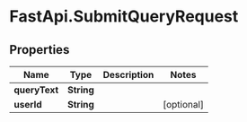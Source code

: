 # FastApi.SubmitQueryRequest

## Properties

Name | Type | Description | Notes
------------ | ------------- | ------------- | -------------
**queryText** | **String** |  | 
**userId** | **String** |  | [optional] 


